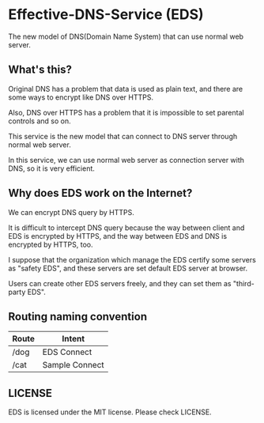 # Effective-DNS-Service (EDS)
The new model of DNS(Domain Name System) that can use normal web server.

## What's this?
Original DNS has a problem that data is used as plain text, and there are some ways to encrypt like DNS over HTTPS.

Also, DNS over HTTPS has a problem that it is impossible to set parental controls and so on.

This service is the new model that can connect to DNS server through normal web server.

In this service, we can use normal web server as connection server with DNS, so it is very efficient.

## Why does EDS work on the Internet?
We can encrypt DNS query by HTTPS.

It is difficult to intercept DNS query because the way between client and EDS is encrypted by HTTPS, and the way between EDS and DNS is encrypted by HTTPS, too.

I suppose that the organization which manage the EDS certify some servers as "safety EDS", and these servers are set default EDS server at browser.

Users can create other EDS servers freely, and they can set them as "third-party EDS".

## Routing naming convention

|  Route  |      Intent     |
|  ----   |      -----      |
|  /dog   |   EDS Connect   |
|  /cat   |  Sample Connect |

## LICENSE
EDS is licensed under the MIT license. Please check LICENSE.



